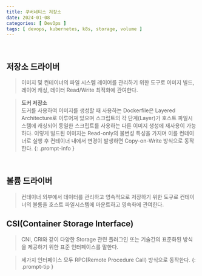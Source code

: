 ```yaml
---
title: 쿠버네티스 저장소
date: 2024-01-08
categories: [ DevOps ]
tags: [ devops, kubernetes, k8s, storage, volume ]
---
```


<br>

## 저장소 드라이버

> 이미지 및 컨테이너의 파일 시스템 레이어를 관리하기 위한 도구로 이미지 빌드, 레이어 캐싱, 데이터 Read/Write 최적화에 관여한다.

> __도커 저장소__<br>
> 도커를 사용하여 이미지를 생성할 때 사용하는 Dockerfile은 Layered Architecture로 이루어져 있으며 스크립트의 각 단계(Layer)가 호스트 파일시스템에 캐싱되어 동일한 스크립트를 사용하는 다른 이미지 생성에 재사용이 가능하다.
> 이렇게 빌드된 이미지는 Read-only의 불변성 특성을 가지며 이를 컨테이너로 실행 후 컨테이너 내에서 변경이 발생하면 Copy-on-Write 방식으로 동작한다. 
{: .prompt-info }

<br>

## 볼륨 드라이버

> 컨테이너 외부에서 데이터를 관리하고 영속적으로 저장하기 위한 도구로 컨테이너의 볼륨을 호스트 파일시스템에 마운트하고 영속화에 관여한다.

## CSI(Container Storage Interface)

> CNI, CRI와 같이 다양한 Storage 관련 플러그인 또는 기술간의 표준화된 방식을 제공하기 위한 표준 인터페이스를 말한다.

> 세가지 인터페이스 모두 RPC(Remote Procedure Call) 방식으로 동작한다.
{: .prompt-tip }

